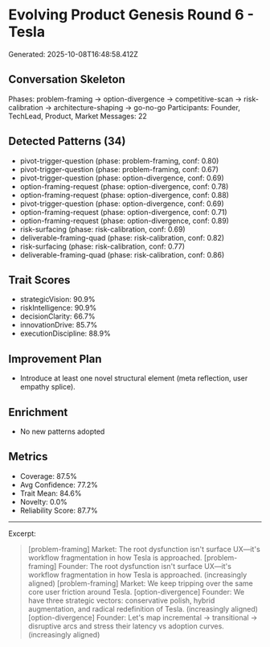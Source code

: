 # Evolving Product Genesis Round 6 - Tesla
Generated: 2025-10-08T16:48:58.412Z

## Conversation Skeleton
Phases: problem-framing → option-divergence → competitive-scan → risk-calibration → architecture-shaping → go-no-go
Participants: Founder, TechLead, Product, Market
Messages: 22

## Detected Patterns (34)
- pivot-trigger-question (phase: problem-framing, conf: 0.80)
- pivot-trigger-question (phase: problem-framing, conf: 0.67)
- pivot-trigger-question (phase: option-divergence, conf: 0.69)
- option-framing-request (phase: option-divergence, conf: 0.78)
- option-framing-request (phase: option-divergence, conf: 0.88)
- pivot-trigger-question (phase: option-divergence, conf: 0.69)
- option-framing-request (phase: option-divergence, conf: 0.71)
- option-framing-request (phase: option-divergence, conf: 0.89)
- risk-surfacing (phase: risk-calibration, conf: 0.69)
- deliverable-framing-quad (phase: risk-calibration, conf: 0.82)
- risk-surfacing (phase: risk-calibration, conf: 0.77)
- deliverable-framing-quad (phase: risk-calibration, conf: 0.86)

## Trait Scores
- strategicVision: 90.9%
- riskIntelligence: 90.9%
- decisionClarity: 66.7%
- innovationDrive: 85.7%
- executionDiscipline: 88.9%

## Improvement Plan
- Introduce at least one novel structural element (meta reflection, user empathy splice).

## Enrichment
- No new patterns adopted

## Metrics
- Coverage: 87.5%
- Avg Confidence: 77.2%
- Trait Mean: 84.6%
- Novelty: 0.0%
- Reliability Score: 87.7%

---
Excerpt:
> [problem-framing] Market: The root dysfunction isn't surface UX—it's workflow fragmentation in how Tesla is approached.
> [problem-framing] Founder: The root dysfunction isn't surface UX—it's workflow fragmentation in how Tesla is approached. (increasingly aligned)
> [problem-framing] Market: We keep tripping over the same core user friction around Tesla.
> [option-divergence] Founder: We have three strategic vectors: conservative polish, hybrid augmentation, and radical redefinition of Tesla. (increasingly aligned)
> [option-divergence] Founder: Let's map incremental -> transitional -> disruptive arcs and stress their latency vs adoption curves. (increasingly aligned)
